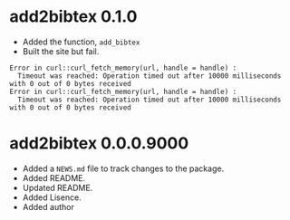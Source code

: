 # add2bibtex 0.1.0

* Added the function, `add_bibtex`
* Built the site but fail.

```
Error in curl::curl_fetch_memory(url, handle = handle) : 
  Timeout was reached: Operation timed out after 10000 milliseconds with 0 out of 0 bytes received
Error in curl::curl_fetch_memory(url, handle = handle) : 
  Timeout was reached: Operation timed out after 10000 milliseconds with 0 out of 0 bytes received
```

# add2bibtex 0.0.0.9000

* Added a `NEWS.md` file to track changes to the package.
* Added README.
* Updated README.
* Added Lisence.
* Added author
